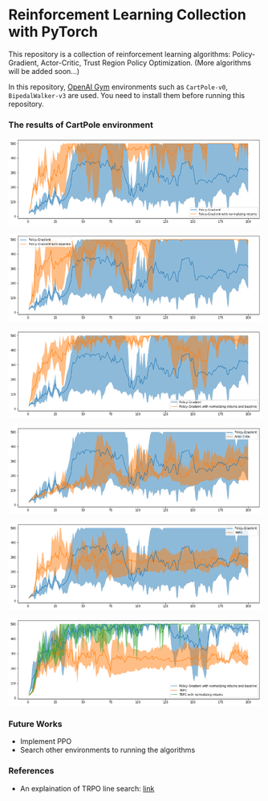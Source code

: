 # Reinforcement Learning Collection with PyTorch

This repository is a collection of reinforcement learning algorithms: Policy-Gradient, Actor-Critic, Trust Region Policy Optimization. (More algorithms will be added soon...)

In this repository, [OpenAI Gym](https://gym.openai.com/) environments such as `CartPole-v0`, `BipedalWalker-v3` are used. You need to install them before running this repository.

### The results of CartPole environment

![](/assets/img/README/README_2020-12-21-11-16-20.png)

![](/assets/img/README/README_2020-12-21-11-39-05.png)

![](/assets/img/README/README_2020-12-21-12-02-17.png)

![](/assets/img/README/README_2020-12-21-12-02-30.png)

![](/assets/img/README/README_2020-12-22-16-01-25.png)

![](/assets/img/README/README_2020-12-22-16-01-46.png)

### Future Works
- Implement PPO
- Search other environments to running the algorithms


### References
- An explaination of TRPO line search: [link](https://jonathan-hui.medium.com/rl-trust-region-policy-optimization-trpo-part-2-f51e3b2e373a)